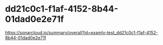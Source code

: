 # dd21c0c1-f1af-4152-8b44-01dad0e2e71f
https://sonarcloud.io/summary/overall?id=examly-test_dd21c0c1-f1af-4152-8b44-01dad0e2e71f

